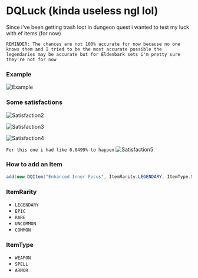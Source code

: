 # DQLuck (kinda useless ngl lol)
Since i've been getting trash loot in dungeon quest i wanted to test my luck with ef items (for now)

`REMINDER: The chances are not 100% accurate for now because no one knows them and I tried to be the most accurate possible the legendaries may be accurate but for Eldenbark sets i'm pretty sure they're not for now`

### Example
![Example](https://i.gyazo.com/50dccc6f0e4bf65e37328395351d37fd.png)

### Some satisfactions
![Satisfaction2](https://i.gyazo.com/22668d9efb16a6f32cf1e2da6bedb4f1.png)

![Satisfaction3](https://i.gyazo.com/82224acd4275899bac17631d8f312b2a.png)

![Satisfaction4](https://i.gyazo.com/a4f712990334ec06534fc99348f9e011.png)

`For this one i had like 0.0499% to happen`
![Satisfaction5](https://i.gyazo.com/3fac722abf2bc9ffe8e2ccb32dd9bbbf.png)

### How to add an Item
```java
add(new DQItem("Enhanced Inner Focus", ItemRarity.LEGENDARY, ItemType.SPELL, 0.025, false));
```

### ItemRarity
- `LEGENDARY`
- `EPIC`
- `RARE`
- `UNCOMMON`
- `COMMON`

### ItemType
- `WEAPON`
- `SPELL`
- `ARMOR`
